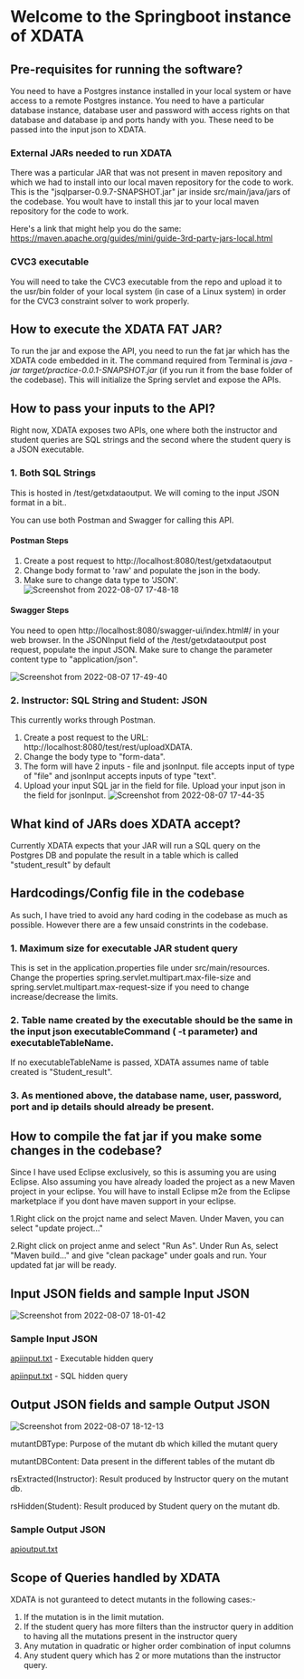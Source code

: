 #  Welcome to the Springboot instance of XDATA



## Pre-requisites for running the software?

You need to have a Postgres instance installed in your local system or have access to a remote Postgres instance. You need to have a particular database instance, database user and password with access rights on that database and database ip and ports handy with you. These need to be passed into the input json to XDATA.

### External JARs needed to run XDATA

There was a particular JAR that was not present in maven repository and which we had to install into our local maven repository for the code to work. This is the "jsqlparser-0.9.7-SNAPSHOT.jar" jar inside src/main/java/jars of the codebase. You woult have to install this jar to your local maven repository for the code to work.

Here's a link that might help you do the same: https://maven.apache.org/guides/mini/guide-3rd-party-jars-local.html


### CVC3 executable
You will need to take the CVC3 executable from the repo and upload it to the usr/bin folder of your local system (in case of a Linux system) in order for the CVC3 constraint solver to work properly.
## How to execute the XDATA FAT JAR?

To run the jar and expose the API, you need to run the fat jar which has the XDATA code embedded in it. The command required from Terminal is *java -jar target/practice-0.0.1-SNAPSHOT.jar* (if you run it from the base folder of the codebase). This will initialize the Spring servlet and expose the APIs.

## How to pass your inputs to the API?

Right now, XDATA exposes two APIs, one where both the instructor and student queries are SQL strings and the second where the student query is a JSON executable.

### 1. Both SQL Strings

This is hosted in /test/getxdataoutput. We will coming to the input JSON format in a bit..

You can use both Postman and Swagger for calling this API.
#### Postman Steps
1. Create a post request to http://localhost:8080/test/getxdataoutput 
2. Change body format to 'raw' and populate the json in the body. 
3. Make sure to change data type  to 'JSON'.
![Screenshot from 2022-08-07 17-48-18](https://user-images.githubusercontent.com/104480282/183290206-635f7b88-ad71-4aaf-aee3-02a422917a08.png)


#### Swagger Steps
You need to open http://localhost:8080/swagger-ui/index.html#/ in your web browser. In the JSONInput field of the /test/getxdataoutput post request, populate the input JSON. Make sure to change the parameter content type to "application/json".

![Screenshot from 2022-08-07 17-49-40](https://user-images.githubusercontent.com/104480282/183290256-b144e857-8b88-4002-b003-fe053a310854.png)

### 2. Instructor: SQL String and Student: JSON

This currently works through Postman.

1. Create a post request to the URL: http://localhost:8080/test/rest/uploadXDATA. 
2. Change the body type to "form-data". 
3. The form will have 2 inputs - file and jsonInput. file accepts input of type of "file" and jsonInput accepts inputs of type "text".
4. Upload your input SQL jar in the field for file. Upload your input json in the field for jsonInput.
![Screenshot from 2022-08-07 17-44-35](https://user-images.githubusercontent.com/104480282/183290125-8631dcb4-85fa-43fc-a54a-6c1efac41696.png)

## What kind of JARs does XDATA accept?

Currently XDATA expects that your JAR will run a SQL query on the Postgres DB and populate the result in a table which is called "student_result" by default

## Hardcodings/Config file in the codebase

As such, I have tried to avoid any hard coding in the codebase as much as possible. However there are a few unsaid constrints in the codebase.

### 1. Maximum size for executable JAR student query

This is set in the application.properties file under src/main/resources. Change the properties spring.servlet.multipart.max-file-size and spring.servlet.multipart.max-request-size if you need to change increase/decrease the limits.

### 2. Table name created by the executable should be the same in the input json executableCommand ( -t parameter) and executableTableName.
If no executableTableName is passed, XDATA assumes name of table created is "Student_result".

### 3. As mentioned above, the database name, user, password, port and ip details should already be present.

## How to compile the fat jar if you make some changes in the codebase?

Since I have used Eclipse exclusively, so this is assuming you are using Eclipse. Also assuming you have already loaded the project as a new Maven project in your eclipse. You will have to install Eclipse m2e from the Eclipse marketplace if you dont have maven support in your eclipse.

1.Right click on the projct name and select Maven. Under Maven, you can select "update project..."

2.Right click on project anme and select "Run As". Under Run As, select "Maven build..." and give "clean package" under goals and run. Your updated fat jar will be ready.

## Input JSON fields and sample Input JSON

![Screenshot from 2022-08-07 18-01-42](https://user-images.githubusercontent.com/104480282/183290681-79c07f30-b147-4a0c-9132-85bcfce1cb14.png)

### Sample Input JSON

[apiinput.txt](https://github.com/pratyoyd/XData-main-springboot/files/9276818/apiinput.txt) - Executable hidden query



[apiinput.txt](https://github.com/pratyoyd/XData-main-springboot/files/9299359/apiinput.txt) - SQL hidden query


## Output JSON fields and sample Output JSON

![Screenshot from 2022-08-07 18-12-13](https://user-images.githubusercontent.com/104480282/183291064-9d4ae59b-037c-4147-ad03-2a124aac3800.png)

mutantDBType: Purpose of the mutant db which killed the mutant query

mutantDBContent: Data present in the different tables of the mutant db

rsExtracted(Instructor): Result produced by Instructor query on the mutant db.

rsHidden(Student): Result produced by Student query on the mutant db.

### Sample Output JSON


[apioutput.txt](https://github.com/pratyoyd/XData-main-springboot/files/9276815/apioutput.txt)

## Scope of Queries handled by XDATA

XDATA is not guranteed to detect mutants in the following cases:-


1. If the mutation is in the limit mutation.
2. If the student query has more filters than the instructor query in addition to having all the mutations present in the instructor query
3. Any mutation in quadratic or higher order combination of input columns
4. Any student query which has 2 or more mutations than the instructor query.




